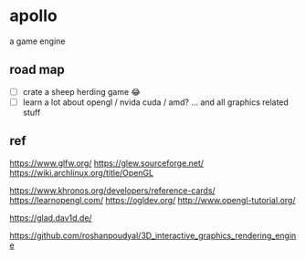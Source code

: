 # apollo

a game engine

## road map

-   [ ] crate a sheep herding game 😂
-   [ ] learn a lot about opengl / nvida cuda / amd? ...
        and all graphics related stuff

## ref

https://www.glfw.org/
https://glew.sourceforge.net/
https://wiki.archlinux.org/title/OpenGL

https://www.khronos.org/developers/reference-cards/
https://learnopengl.com/
https://ogldev.org/
http://www.opengl-tutorial.org/

https://glad.dav1d.de/

https://github.com/roshanpoudyal/3D_interactive_graphics_rendering_engine
